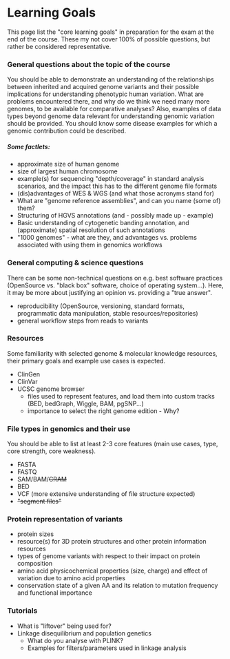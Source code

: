 ---
---
# Learning Goals

This page list the "core learning goals" in preparation for the exam at the end of the course. These my not cover 100% of possible questions, but rather be considered representative.

### General questions about the topic of the course

You should be able to demonstrate an understanding of the relationships between inherited and acquired genome variants and their possible implications for understanding phenotypic human variation. What are problems encountered there, and why do we think we need many more genomes, to be available for comparative analyses? Also, examples of data types beyond genome data relevant for understanding genomic variation should be provided.
You should know some disease examples for which a genomic contribution could be described.

##### Some factlets:

- approximate size of human genome 
- size of largest human chromosome
- example(s) for sequencing "depth/coverage" in standard analysis scenarios, and the impact this has to the different genome file formats
- (dis)advantages of WES & WGS (and what those acronyms stand for)
- What are "genome reference assemblies", and can you name (some of) them?
- Structuring of HGVS annotations (and - possibly made up - example)
- Basic understanding of cytogenetic banding annotation, and (approximate) spatial resolution of such annotations
- "1000 genomes" - what are they, and advantages vs. problems associated with using them in genomics workflows

### General computing & science questions

There can be some non-technical questions on e.g. best software practices (OpenSource vs. "black box" software, choice of operating system...). Here, it may be more about justifying an opinion vs. providing a "true answer".

- reproducibility (OpenSource, versioning, standard formats, programmatic data manipulation, stable resources/repositories)
- general workflow steps from reads to variants

### Resources

Some familiarity with selected genome & molecular knowledge resources, their primary goals and example use cases is expected.

- ClinGen
- ClinVar
- UCSC genome browser
	- files used to represent features, and load them into custom tracks  (BED, bedGraph, Wiggle, BAM, pgSNP...)
	- importance to select the right genome edition - Why?

### File types in genomics and their use

You should be able to list at least 2-3 core features (main use cases, type, core strength, core weakness).

- FASTA
- FASTQ
- SAM/BAM/~~CRAM~~
- BED
- VCF (more extensive understanding of file structure expected)
- ~~"segment files"~~

### Protein representation of variants

- protein sizes
- resource(s) for 3D protein structures and other protein information resources
- types of genome variants with respect to their impact on protein composition
- amino acid physicochemical properties (size, charge) and effect of variation due to amino acid properties
- conservation state of a given AA and its relation to mutation frequency and functional importance

### Tutorials

- What is "liftover" being used for?
- Linkage disequilibrium and population genetics
	- What do you analyse with PLINK?
	- Examples for filters/parameters used in linkage analysis


